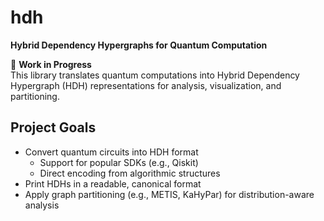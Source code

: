 # hdh

**Hybrid Dependency Hypergraphs for Quantum Computation**

🚧 **Work in Progress**  
This library translates quantum computations into Hybrid Dependency Hypergraph (HDH) representations for analysis, visualization, and partitioning.

## Project Goals

- Convert quantum circuits into HDH format  
  - Support for popular SDKs (e.g., Qiskit)  
  - Direct encoding from algorithmic structures
- Print HDHs in a readable, canonical format  
- Apply graph partitioning (e.g., METIS, KaHyPar) for distribution-aware analysis
